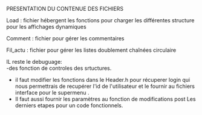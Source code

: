 PRESENTATION DU CONTENUE DES FICHIERS

Load : fichier hébergent les fonctions pour charger les différentes structure pour les affichages dynamiques

Comment  : fichier pour gérer les commentaires

Fil_actu : fichier pour gérer les listes doublement chaînées circulaire



IL reste le debuguage:  
-des fonction de controles des srtuctures.
- il faut modifier les fonctions dans le Header.h pour récuperer login qui nous permettrais de recupérer l'id de l'utilisateur et le fournir au fichiers interface pour le supermenu .
- Il faut aussi fournir les paramètres au fonction de modifications post
Les derniers etapes pour un code fonctionnels.
